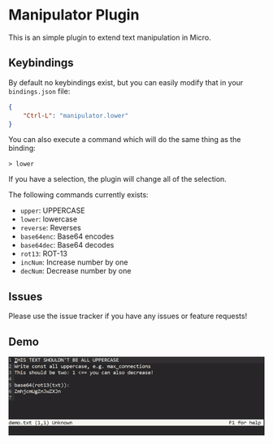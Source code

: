 # Manipulator Plugin

This is an simple plugin to extend text manipulation in Micro.

## Keybindings
By default no keybindings exist, but you can easily modify that
in your `bindings.json` file:

```json
{
    "Ctrl-L": "manipulator.lower"
}
```

You can also execute a command which will do the same thing as
the binding:

```
> lower
```

If you have a selection, the plugin will change all of the
selection.

The following commands currently exists:
 * `upper`: UPPERCASE
 * `lower`: lowercase
 * `reverse`: Reverses
 * `base64enc`: Base64 encodes
 * `base64dec`: Base64 decodes
 * `rot13`: ROT-13
 * `incNum`: Increase number by one
 * `decNum`: Decrease number by one

## Issues

Please use the issue tracker if you have any issues or
feature requests!


## Demo

![Demo](demo.gif "Demo: Using a few of the commands")

